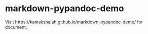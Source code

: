 # markdown-pypandoc-demo

Visit <https://kamakshaiah.github.io/markdown-pypandoc-demo/> for document.